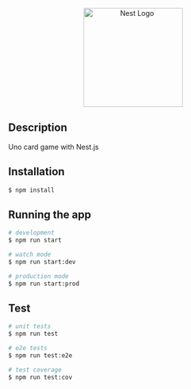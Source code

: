 <p align="center">
  <img src="https://staticctf.akamaized.net/J3yJr34U2pZ2Ieem48Dwy9uqj5PNUQTn/52vcDCozxEz8Z7D9f7WA25/f3d85ed44cb27cecd834f7cf1bc47f8b/UNO_Logo.png" width="200" alt="Nest Logo" />
</p>

[circleci-image]: https://img.shields.io/circleci/build/github/nestjs/nest/master?token=abc123def456
[circleci-url]: https://circleci.com/gh/nestjs/nest

## Description

Uno card game with Nest.js

## Installation

```bash
$ npm install
```

## Running the app

```bash
# development
$ npm run start

# watch mode
$ npm run start:dev

# production mode
$ npm run start:prod
```

## Test

```bash
# unit tests
$ npm run test

# e2e tests
$ npm run test:e2e

# test coverage
$ npm run test:cov
```
